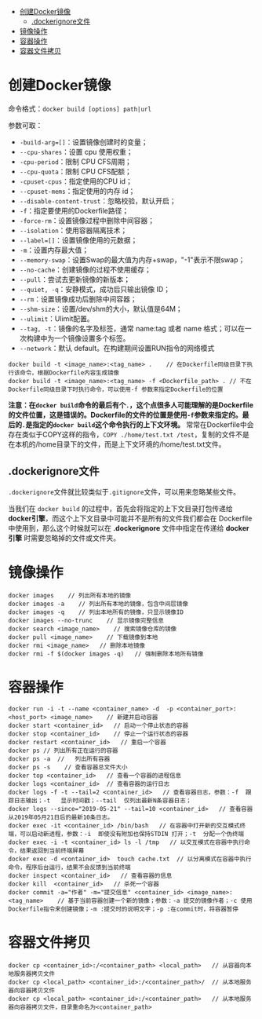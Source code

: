 <!-- TOC -->

- [创建Docker镜像](#创建docker镜像)
  - [.dockerignore文件](#dockerignore文件)
- [镜像操作](#镜像操作)
- [容器操作](#容器操作)
- [容器文件拷贝](#容器文件拷贝)

<!-- /TOC -->

# 创建Docker镜像
命令格式：`docker build [options] path|url`

参数可取：    
- `-build-arg=[]`：设置镜像创建时的变量；
- `--cpu-shares`：设置 cpu 使用权重；
- `-cpu-period`：限制 CPU CFS周期；
- `--cpu-quota`：限制 CPU CFS配额；
- `-cpuset-cpus`：指定使用的CPU id；
- `--cpuset-mems`：指定使用的内存 id；
- `--disable-content-trust`：忽略校验，默认开启；
- `-f`：指定要使用的Dockerfile路径；
- `-force-rm`：设置镜像过程中删除中间容器；
- `--isolation`：使用容器隔离技术；
- `--label=[]`：设置镜像使用的元数据；
- `-m`：设置内存最大值；
- `--memory-swap`：设置Swap的最大值为内存+swap，"-1"表示不限swap；
- `--no-cache`：创建镜像的过程不使用缓存；
- `--pull`：尝试去更新镜像的新版本；
- `--quiet, -q`：安静模式，成功后只输出镜像 ID；
- `--rm`：设置镜像成功后删除中间容器；
- `--shm-size`：设置/dev/shm的大小，默认值是64M；
- `--ulimit`：Ulimit配置。
- `--tag, -t`：镜像的名字及标签，通常 name:tag 或者 name 格式；可以在一次构建中为一个镜像设置多个标签。
- `--network`：默认 default。在构建期间设置RUN指令的网络模式

```
docker build -t <image_name>:<tag_name> .    // 在Dockerfile同级目录下执行该命令，根据Dockerfile内容生成镜像
docker build -t <image_name>:<tag_name> -f <Dockerfile_path> . // 不在Dockerfile同级目录下时执行命令，可以使用-f 参数来指定Dockerfile的位置
```

**注意：在`docker build`命令的最后有个`.`，这个点很多人可能理解的是Dockerfile的文件位置，这是错误的。Dockerfile的文件的位置是使用`-f`参数来指定的。最后的`.`是指定的`docker build`这个命令执行的上下文环境。**
常常在Dockerfile中会存在类似于COPY这样的指令，`COPY ./home/test.txt /test`，复制的文件不是在本机的/home目录下的文件，而是上下文环境的/home/test.txt文件。

## .dockerignore文件
`.dockerignore`文件就比较类似于`.gitignore`文件，可以用来忽略某些文件。

当我们在 `docker build` 的过程中，首先会将指定的上下文目录打包传递给 **docker引擎**，而这个上下文目录中可能并不是所有的文件我们都会在 Dockerfile 中使用到，那么这个时候就可以在 **.dockerignore** 文件中指定在传递给 **docker引擎** 时需要忽略掉的文件或文件夹。

#  镜像操作
```
docker images    // 列出所有本地的镜像
docker images -a    // 列出所有本地的镜像，包含中间层镜像
docker images -q    // 列出本地所有的镜像，只显示镜像ID
docker images --no-trunc    // 显示镜像完整信息
docker search <image_name>    // 搜索镜像仓库的镜像
docker pull <image_name>    // 下载镜像到本地
docker rmi <image_name>   // 删除本地镜像
docker rmi -f $(docker images -q)   // 强制删除本地所有镜像
```

# 容器操作
```
docker run -i -t --name <container_name> -d  -p <container_port>:<host_port> <image_name>    // 新建并启动容器
docker start <container_id>   // 启动一个停止状态的容器
docker stop <container_id>    // 停止一个运行状态的容器
docker restart <container_id>   // 重启一个容器
docker ps // 列出所有正在运行的容器
docker ps -a  //   列出所有容器
docker ps -s    // 查看容器总文件大小
docker top <container_id>   // 查看一个容器的进程信息
docker logs <container_id>  // 查看容器的运行日志
docker logs -f -t --tail=2 <container_id>   // 查看容器日志，参数：-f  跟踪日志输出；-t   显示时间戳；--tail  仅列出最新N条容器日志；
docker logs --since="2019-05-21" --tail=10 <container_id>   // 查看容器从2019年05月21日后的最新10条日志。
docker exec -it <container_id> /bin/bash   // 在容器中打开新的交互模式终端，可以启动新进程，参数：-i  即使没有附加也保持STDIN 打开；-t  分配一个伪终端
docker exec -i -t <container_id> ls -l /tmp   // 以交互模式在容器中执行命令，结果返回到当前终端屏幕
docker exec -d <container_id>  touch cache.txt  // 以分离模式在容器中执行命令，程序后台运行，结果不会反馈到当前终端
docker inspect <container_id>   // 查看容器的信息
docker kill  <container_id>   // 杀死一个容器
docker commit -a="作者" -m="提交信息" <container_id> <image_name>:<tag_name>    // 基于当前容器创建一个新的镜像；参数：-a 提交的镜像作者；-c 使用Dockerfile指令来创建镜像；-m :提交时的说明文字；-p :在commit时，将容器暂停
```

# 容器文件拷贝
```
docker cp <container_id>:/<container_path> <local_path>   // 从容器向本地服务器拷贝文件
docker cp <local_path> <container_id>:/<container_path>/  // 从本地服务器向容器拷贝文件
docker cp <local_path> <container_id>:/<container_path>   // 从本地服务器向容器拷贝文件，目录重命名为<container_path>
```
